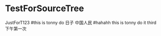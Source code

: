 # TestForSourceTree
JustForT123
#this is tonny do 日子  中国人民
#hahahh
this is tonny do it third下午第一次



